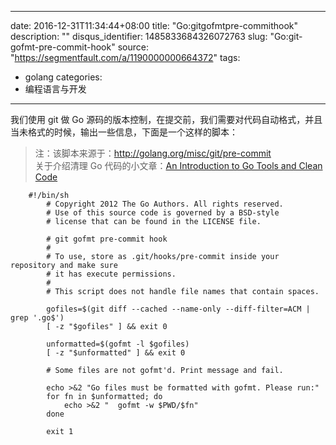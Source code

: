 
---
date: 2016-12-31T11:34:44+08:00
title: "Go:gitgofmtpre-commithook"
description: ""
disqus_identifier: 1485833684326072763
slug: "Go:git-gofmt-pre-commit-hook"
source: "https://segmentfault.com/a/1190000000664372"
tags: 
- golang 
categories:
- 编程语言与开发
---

我们使用 git 做 Go
源码的版本控制，在提交前，我们需要对代码自动格式，并且当未格式的时候，输出一些信息，下面是一个这样的脚本：

> 注：该脚本来源于：<http://golang.org/misc/git/pre-commit>\
> 关于介绍清理 Go 代码的小文章：[An Introduction to Go Tools and Clean
> Code](http://www.simontaranto.com/2014/09/06/an-introduction-to-go-tools-and-clean-code.html)

        #!/bin/sh
            # Copyright 2012 The Go Authors. All rights reserved.
            # Use of this source code is governed by a BSD-style
            # license that can be found in the LICENSE file.

            # git gofmt pre-commit hook
            #
            # To use, store as .git/hooks/pre-commit inside your repository and make sure
            # it has execute permissions.
            #
            # This script does not handle file names that contain spaces.

            gofiles=$(git diff --cached --name-only --diff-filter=ACM | grep '.go$')
            [ -z "$gofiles" ] && exit 0

            unformatted=$(gofmt -l $gofiles)
            [ -z "$unformatted" ] && exit 0

            # Some files are not gofmt'd. Print message and fail.

            echo >&2 "Go files must be formatted with gofmt. Please run:"
            for fn in $unformatted; do
                echo >&2 "  gofmt -w $PWD/$fn"
            done

            exit 1

